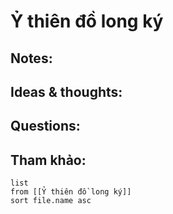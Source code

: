# Ỷ thiên đồ long ký

## Notes:


## Ideas & thoughts:

## Questions:


## Tham khảo:
```dataview
list
from [[Ỷ thiên đồ long ký]]
sort file.name asc
```